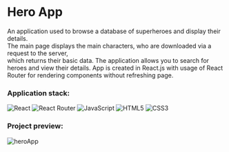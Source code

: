 # Hero App

An application used to browse a database of superheroes and display their details.\
The main page displays the main characters, who are downloaded via a request to the server, \
which returns their basic data.
The application allows you to search for heroes and view their details.
App is created in React.js with usage of React Router for rendering components without refreshing page.
### Application stack:
![React](https://img.shields.io/badge/react-%2320232a.svg?style=for-the-badge&logo=react&logoColor=%2361DAFB)
![React Router](https://img.shields.io/badge/React_Router-CA4245?style=for-the-badge&logo=react-router&logoColor=white)
![JavaScript](https://img.shields.io/badge/javascript-%23323330.svg?style=for-the-badge&logo=javascript&logoColor=%23F7DF1E)
![HTML5](https://img.shields.io/badge/html5-%23E34F26.svg?style=for-the-badge&logo=html5&logoColor=white)
![CSS3](https://img.shields.io/badge/css3-%231572B6.svg?style=for-the-badge&logo=css3&logoColor=white)


### Project preview:
![heroApp](https://github.com/matthias2003/heroApp/assets/56407111/b9cd693c-42f5-442c-b240-b86222e0ad8c)

